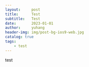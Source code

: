 ```yaml
---
layout:     post
title:      Test
subtitle:   Test
date:       2023-01-01
author:     yuhang
header-img: img/post-bg-ios9-web.jpg
catalog: true
tags:
    - test
---
```


test

